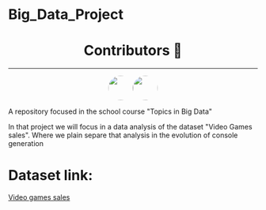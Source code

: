 # Big_Data_Project

<h1 align='center' font-family: 'Roboto'>Contributors 🐍</h1>
<hr>
<div style='display: flex; justify-content: center;'>
    <a href='https://github.com/hermeson883?tab=repositories'>
        <img src="https://avatars.githubusercontent.com/u/72263429?s=400&u=40bcc48d6b0edb21dc726fc26e5be003f3f93ac6&v=4" width='50px' style="border-radius: 50%;">
    </a> 
    <a href='https://github.com/gabrielsoares40940/'>
        <img src="https://avatars.githubusercontent.com/u/64994893?v=4" width='50px' style="border-radius: 50%;">
    </a>
</div>

A repository focused in the school course "Topics in Big Data"

In that project we will focus in a data analysis of the dataset "Video Games sales". Where we plain separe that analysis in the evolution of console generation

# Dataset link:
<a href= "https://www.kaggle.com/datasets/gregorut/videogamesales">Video games sales<a>
</div>
